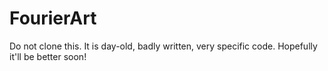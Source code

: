 # FourierArt

Do not clone this. It is day-old, badly written, very specific code. Hopefully it'll be better soon!
